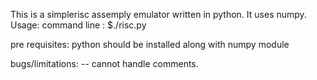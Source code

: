 This is a simplerisc assemply emulator written in python.
It uses numpy.
Usage: 
command line :
$./risc.py <filename>

pre requisites: 
python should be installed along with numpy module

bugs/limitations: 
-- cannot handle comments.
